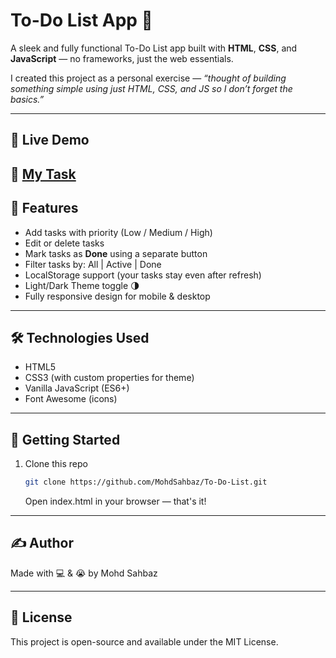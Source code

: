 # To-Do List App 📝

A sleek and fully functional To-Do List app built with **HTML**, **CSS**, and **JavaScript** — no frameworks, just the web essentials.

I created this project as a personal exercise — _“thought of building something simple using just HTML, CSS, and JS so I don’t forget the basics.”_

---

## 📌 Live Demo
🔗 [My Task
](https://mohdsahbaz.github.io/To-Do-List/)
---

## 🚀 Features

- Add tasks with priority (Low / Medium / High)
- Edit or delete tasks
- Mark tasks as **Done** using a separate button
- Filter tasks by: All | Active | Done
- LocalStorage support (your tasks stay even after refresh)
- Light/Dark Theme toggle 🌗
- Fully responsive design for mobile & desktop

---

## 🛠️ Technologies Used

- HTML5
- CSS3 (with custom properties for theme)
- Vanilla JavaScript (ES6+)
- Font Awesome (icons)

---

## 📁 Getting Started

1. Clone this repo  
   ```bash
   git clone https://github.com/MohdSahbaz/To-Do-List.git
   ```
   Open index.html in your browser — that's it!

---

## ✍️ Author
Made with 💻 & 😭 by Mohd Sahbaz

---

## 📄 License
This project is open-source and available under the MIT License.
